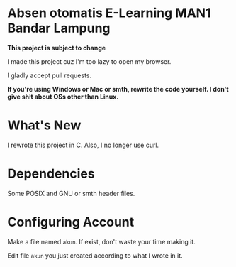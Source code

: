 # Absen otomatis E-Learning MAN1 Bandar Lampung
**This project is subject to change**

I made this project cuz I'm too lazy to open my browser.

I gladly accept pull requests.

**If you're using Windows or Mac or smth, rewrite the code yourself.  I don't give shit about OSs other than Linux.**

# What's New
I rewrote this project in C. Also, I no longer use curl.

# Dependencies
Some POSIX and GNU or smth header files.

# Configuring Account
Make a file named `akun`. If exist, don't waste your time making it.

Edit file `akun` you just created according to what I wrote in it.

